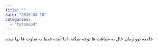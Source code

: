 ```yaml
---
title: ""
date: "2018-08-10"
categories: 
  - "tytomood"
---
```


جامعه توو زمان حال به شباهت ها توجه میکنه، اما آینده فقط به تفاوت ها بها میده
